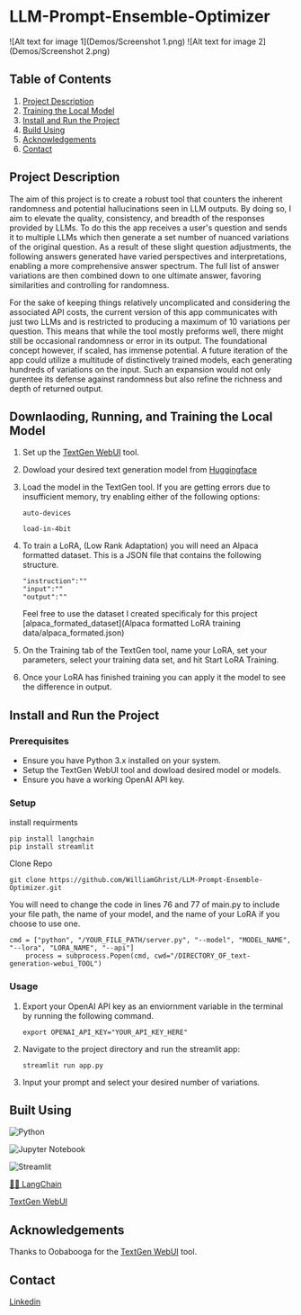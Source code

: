 # LLM-Prompt-Ensemble-Optimizer

![Alt text for image 1](Demos/Screenshot 1.png)
![Alt text for image 2](Demos/Screenshot 2.png)

## Table of Contents
1. [Project Description](#project-description)
2. [Training the Local Model](#training-the-local-model)
3. [Install and Run the Project](#install-and-run-the-project)
4. [Build Using](#build-using)
5. [Acknowledgements](#acknowledgements)
6. [Contact](#contact)

## Project Description

The aim of this project is to create a robust tool that counters the inherent randomness and potential hallucinations seen in LLM outputs. 
By doing so, I aim to elevate the quality, consistency, and breadth of the responses provided by LLMs.
To do this the app receives a user's question and sends it to multiple LLMs which then generate a set number of nuanced variations of the original question. As a result of these slight question adjustments, the following answers generated have varied perspectives and interpretations, enabling a more comprehensive answer spectrum. The full list of answer variations are then combined down to one ultimate answer, favoring similarities and controlling for randomness.   

For the sake of keeping things relatively uncomplicated and considering the associated API costs, the current version of this app communicates with just two LLMs and is restricted to producing a maximum of 10 variations per question.
This means that while the tool mostly preforms well, there might still be occasional randomness or error in its output. The foundational concept however, if scaled, has immense potential. A future iteration of the app could utilize a multitude of distinctively trained models, each generating hundreds of variations on the input. Such an expansion would not only gurentee its defense against randomness but also refine the richness and depth of returned output.


## Downlaoding, Running, and Training the Local Model

1. Set up the [TextGen WebUI](https://github.com/oobabooga/text-generation-webui) tool. 

2. Dowload your desired text generation model from [Huggingface](https://huggingface.co/models?pipeline_tag=text-generation&sort=trending)

3. Load the model in the TextGen tool. If you are getting errors due to insufficient memory, try enabling either of the following options:

    ` auto-devices `


    ` load-in-4bit `

4. To train a LoRA, (Low Rank Adaptation) you will need an Alpaca formatted dataset.  This is a JSON file that contains the following structure. 

    ``` 
    "instruction":"" 
    "input":""
    "output":""
    ``` 
    Feel free to use the dataset I created specificaly for this project [alpaca_formated_dataset](Alpaca formatted LoRA training data/alpaca_formated.json)

5. On the Training tab of the TextGen tool, name your LoRA, set your parameters, select your training data set, and hit Start LoRA Training.

6. Once your LoRA has finished training you can apply it the model to see the difference in output.

## Install and Run the Project
### Prerequisites

- Ensure you have Python 3.x installed on your system.
- Setup the TextGen WebUI tool and dowload desired model or models.
- Ensure you have a working OpenAI API key.

### Setup
install requirments
```
pip install langchain
pip install streamlit
```

Clone Repo 

`git clone https://github.com/WilliamGhrist/LLM-Prompt-Ensemble-Optimizer.git`

You will need to change the code in lines 76 and 77 of main.py
to include your file path, the name of your model, and the name of your LoRA if you choose to use one.
```
cmd = ["python", "/YOUR_FILE_PATH/server.py", "--model", "MODEL_NAME", "--lora", "LORA_NAME", "--api"]
    process = subprocess.Popen(cmd, cwd="/DIRECTORY_OF_text-generation-webui_TOOL")
```

### Usage
1. Export your OpenAI API key as an enviornment variable in the terminal by running the following command.

    `export OPENAI_API_KEY="YOUR_API_KEY_HERE"`

2. Navigate to the project directory and run the streamlit app:

    `streamlit run app.py`

3. Input your prompt and select your desired number of variations. 


## Built Using

![Python](https://img.shields.io/badge/Python-3776AB?style=for-the-badge&logo=python&logoColor=white)

![Jupyter Notebook](https://img.shields.io/badge/jupyter-%23FA0F00.svg?style=for-the-badge&logo=jupyter&logoColor=white)

![Streamlit](https://img.shields.io/badge/Streamlit-FF4B4B?style=for-the-badge&logo=streamlit&logoColor=white)

[🦜️🔗 LangChain](https://github.com/langchain-ai/langchain#%EF%B8%8F-langchain)

[TextGen WebUI](https://github.com/oobabooga/text-generation-webui)

## Acknowledgements

Thanks to Oobabooga for the [TextGen WebUI](https://github.com/oobabooga/text-generation-webui) tool.

## Contact

[Linkedin](https://www.linkedin.com/in/william-ghrist-736509203)